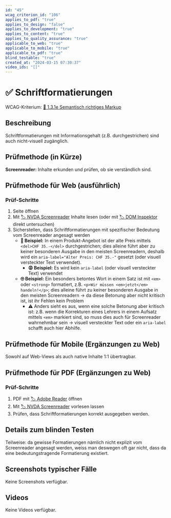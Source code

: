 ```yaml
---
id: "45"
wcag_criterion_id: "106"
applies_to_pdf: "true"
applies_to_design: "false"
applies_to_development: "true"
applies_to_content: "true"
applies_to_quality_assurance: "true"
applicable_to_web: "true"
applicable_to_mobile: "true"
applicable_to_pdf: "true"
blind_testable: "true"
created_at: "2024-03-15 07:30:37"
video_ids: "[]"
---
```


# ✅ Schriftformatierungen

WCAG-Kriterium: [📜 1.3.1e Semantisch richtiges Markup](..)

## Beschreibung

Schriftformatierungen mit Informationsgehalt (z.B. durchgestrichen) sind auch nicht-visuell zugänglich.

## Prüfmethode (in Kürze)

**Screenreader:** Inhalte erkunden und prüfen, ob sie verständlich sind.

## Prüfmethode für Web (ausführlich)

### Prüf-Schritte

1. Seite öffnen
1. Mit [🏷️ NVDA Screenreader](/de/tags/nvda-screenreader) Inhalte lesen (oder mit [🏷️ DOM Inspektor](/de/tags/dom-inspektor) direkt untersuchen)
1. Sicherstellen, dass Schriftformatierungen mit spezifischer Bedeutung vom Screenreader angesagt werden
    - **🙂 Beispiel:** In einem Produkt-Angebot ist der alte Preis mittels `<del>CHF 35.-</del>` durchgestrichen; dies alleine führt aber zu keiner besonderen Ausgabe in den meisten Screenreadern, deshalb wird ein `aria-label="Alter Preis: CHF 35.-"` gesetzt (oder visuell versteckter Text verwendet).
        - **😡 Beispiel:** Es wird kein `aria-label` (oder visuell versteckter Text) verwendet
    - **🙄 Beispiel:** Ein besonders betontes Wort in einem Satz ist mit `<em>` oder `<strong>` formatiert, z.B. `<p>Wir müssen <em>jetzt</em> handeln!</p>`; dies alleine führt zu keiner besonderen Ausgabe in den meisten Screenreadern → da diese Betonung aber nicht kritisch ist, ist ihr Fehlen kein Problem
        - ⚠️ Anders sieht es aus, wenn eine solche Betonung aber kritisch ist: z.B. wenn die Korrekturen eines Lehrers in einem Aufsatz mittels `<em>` markiert sind, so muss dies auch für Screenreader wahrnehmbar sein → visuell versteckter Text oder ein `aria-label` schafft auch hier Abhilfe.

## Prüfmethode für Mobile (Ergänzungen zu Web)

Sowohl auf Web-Views als auch native Inhalte 1:1 übertragbar.

## Prüfmethode für PDF (Ergänzungen zu Web)

### Prüf-Schritte
1. PDF mit [🏷️ Adobe Reader](/de/tags/adobe-reader) öffnen
1. Mit [🏷️ NVDA Screenreader](/de/tags/nvda-screenreader) vorlesen lassen
1. Prüfen, dass Schriftformatierungen korrekt ausgegeben werden.

## Details zum blinden Testen

Teilweise: da gewisse Formatierungen nämlich nicht explizit vom Screenreader angesagt werden, weiss man deswegen oft gar nicht, dass da eine bedeutungstragende Formatierung existiert.

## Screenshots typischer Fälle

Keine Screenshots verfügbar.

## Videos

Keine Videos verfügbar.
